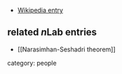 

* [Wikipedia entry](http://en.wikipedia.org/wiki/C._S._Seshadri)

## related $n$Lab entries

* [[Narasimhan-Seshadri theorem]]

category: people
